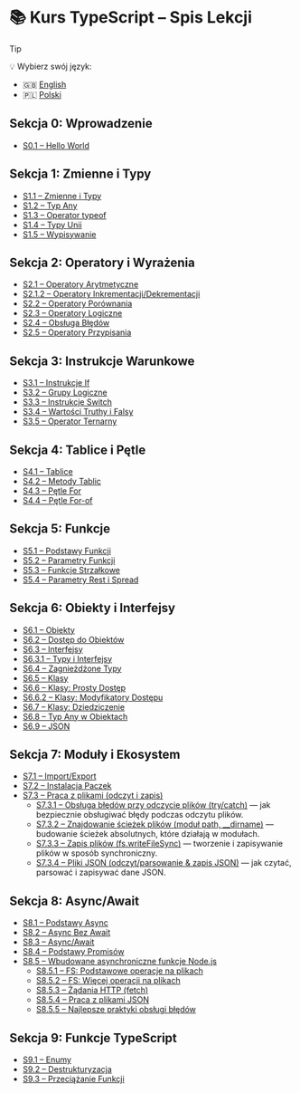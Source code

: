 # 📚 Kurs TypeScript – Spis Lekcji

> [!TIP]
> 💡 Wybierz swój język:
>
> - 🇬🇧 [English](./README.md)
> - 🇵🇱 [Polski](./README.pl.md)

## Sekcja 0: Wprowadzenie

- [S0.1 – Hello World](./0-base/1-hello-world.ts)

## Sekcja 1: Zmienne i Typy

- [S1.1 – Zmienne i Typy](./1-variables-and-types/1-vars-types.ts)
- [S1.2 – Typ Any](./1-variables-and-types/2-any.ts)
- [S1.3 – Operator typeof](./1-variables-and-types/3-typeof.ts)
- [S1.4 – Typy Unii](./1-variables-and-types/4-union-types.ts)
- [S1.5 – Wypisywanie](./1-variables-and-types/5-printing.ts)

## Sekcja 2: Operatory i Wyrażenia

- [S2.1 – Operatory Arytmetyczne](./2-operators-and-expressions/1-arithmetic.ts)
- [S2.1.2 – Operatory Inkrementacji/Dekrementacji](./2-operators-and-expressions/1.2-increment-decrement.ts)
- [S2.2 – Operatory Porównania](./2-operators-and-expressions/2-comparison.ts)
- [S2.3 – Operatory Logiczne](./2-operators-and-expressions/3-logic.ts)
- [S2.4 – Obsługa Błędów](./2-operators-and-expressions/4-error-handling.ts)
- [S2.5 – Operatory Przypisania](./2-operators-and-expressions/5-assignment.ts)

## Sekcja 3: Instrukcje Warunkowe

- [S3.1 – Instrukcje If](./3-conditionals/1-if-statement.ts)
- [S3.2 – Grupy Logiczne](./3-conditionals/2-logical-groups.ts)
- [S3.3 – Instrukcje Switch](./3-conditionals/3-switch-statements.ts)
- [S3.4 – Wartości Truthy i Falsy](./3-conditionals/4-truthy-falsy.ts)
- [S3.5 – Operator Ternarny](./3-conditionals/5-ternary.ts)

## Sekcja 4: Tablice i Pętle

- [S4.1 – Tablice](./4-arrays-and-loops/1-arrays.ts)
- [S4.2 – Metody Tablic](./4-arrays-and-loops/2-array-methods.ts)
- [S4.3 – Pętle For](./4-arrays-and-loops/3-for-loop.ts)
- [S4.4 – Pętle For-of](./4-arrays-and-loops/4-for-of-loops.ts)

## Sekcja 5: Funkcje

- [S5.1 – Podstawy Funkcji](./5-functions/1-functions.ts)
- [S5.2 – Parametry Funkcji](./5-functions/2-function-params.ts)
- [S5.3 – Funkcje Strzałkowe](./5-functions/3-arrow-functions.ts)
- [S5.4 – Parametry Rest i Spread](./5-functions/4-rest-spread-params.ts)

## Sekcja 6: Obiekty i Interfejsy

- [S6.1 – Obiekty](./6-objects-interfaces/1-objects.ts)
- [S6.2 – Dostęp do Obiektów](./6-objects-interfaces/2-object-access.ts)
- [S6.3 – Interfejsy](./6-objects-interfaces/3-interfaces.ts)
- [S6.3.1 – Typy i Interfejsy](./6-objects-interfaces/3.1-types-and-interfaces.ts)
- [S6.4 – Zagnieżdżone Typy](./6-objects-interfaces/4-nested-types.ts)
- [S6.5 – Klasy](./6-objects-interfaces/5-classes.ts)
- [S6.6 – Klasy: Prosty Dostęp](./6-objects-interfaces/6-classes-access-simple.ts)
- [S6.6.2 – Klasy: Modyfikatory Dostępu](./6-objects-interfaces/6.2-classes-access.ts)
- [S6.7 – Klasy: Dziedziczenie](./6-objects-interfaces/7-classes-inheritance.ts)
- [S6.8 – Typ Any w Obiektach](./6-objects-interfaces/8-any.ts)
- [S6.9 – JSON](./6-objects-interfaces/9-json.ts)

## Sekcja 7: Moduły i Ekosystem

- [S7.1 – Import/Export](./7-modules-and-ecosystem/1-import-export.ts)
- [S7.2 – Instalacja Paczek](./7-modules-and-ecosystem/2-install-packages.ts)
- [S7.3 – Praca z plikami (odczyt i zapis)](./7-modules-and-ecosystem/3-files.ts)
  - [S7.3.1 – Obsługa błędów przy odczycie plików (try/catch)](./7-modules-and-ecosystem/3.2-files-error-handling.ts) — jak bezpiecznie obsługiwać błędy podczas odczytu plików.
  - [S7.3.2 – Znajdowanie ścieżek plików (moduł path, __dirname)](./7-modules-and-ecosystem/3.3-files-path.ts) — budowanie ścieżek absolutnych, które działają w modułach.
  - [S7.3.3 – Zapis plików (fs.writeFileSync)](./7-modules-and-ecosystem/3.4-write-files.ts) — tworzenie i zapisywanie plików w sposób synchroniczny.
  - [S7.3.4 – Pliki JSON (odczyt/parsowanie & zapis JSON)](./7-modules-and-ecosystem/3.5-files-json.ts) — jak czytać, parsować i zapisywać dane JSON.

## Sekcja 8: Async/Await

- [S8.1 – Podstawy Async](./8-async-await/1-async-basic.ts)
- [S8.2 – Async Bez Await](./8-async-await/2-async-without-await.ts)
- [S8.3 – Async/Await](./8-async-await/3-async-await.ts)
- [S8.4 – Podstawy Promisów](./8-async-await/promises-basics.ts)
- [S8.5 – Wbudowane asynchroniczne funkcje Node.js](./8-async-await/4-nodejs-builtin-async.ts)
    - [S8.5.1 – FS: Podstawowe operacje na plikach](./8-async-await/4.1-nodejs-fs-basic.ts)
    - [S8.5.2 – FS: Więcej operacji na plikach](./8-async-await/4.2-nodejs-fs-more.ts)
    - [S8.5.3 – Żądania HTTP (fetch)](./8-async-await/4.3-http-requests.ts)
    - [S8.5.4 – Praca z plikami JSON](./8-async-await/4.4-json-files.ts)
    - [S8.5.5 – Najlepsze praktyki obsługi błędów](./8-async-await/4.5-error-handling.ts)

## Sekcja 9: Funkcje TypeScript

- [S9.1 – Enumy](./9-ts-features/1-enums.ts)
- [S9.2 – Destrukturyzacja](./9-ts-features/2-destructuring.ts)
- [S9.3 – Przeciążanie Funkcji](./9-ts-features/3-function-overloading.ts)
